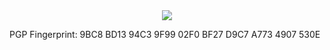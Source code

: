 <div align="center"><img align="center" src="https://filehost.osiriz.xyz/banner/banner_crop.png"></div>

PGP Fingerprint: 9BC8 BD13 94C3 9F99 02F0 BF27 D9C7 A773 4907 530E
